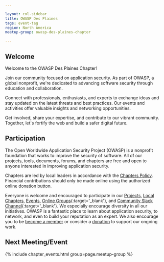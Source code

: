 ```yaml
---

layout: col-sidebar
title: OWASP Des Plaines
tags: event-tag
region: North America
meetup-group: owasp-des-plaines-chapter

---
```


## Welcome
Welcome to the OWASP Des Plaines Chapter!

Join our community focused on application security. As part of OWASP, a global nonprofit, we're dedicated to advancing software security through education and collaboration.

Connect with professionals, enthusiasts, and experts to exchange ideas and stay updated on the latest threats and best practices. Our events and activities offer valuable insights and networking opportunities.

Get involved, share your expertise, and contribute to our vibrant community. Together, let's fortify the web and build a safer digital future.

## Participation
The Open Worldwide Application Security Project (OWASP) is a nonprofit foundation that works to improve the security of software. All of our projects, tools, documents, forums, and chapters are free and open to anyone interested in improving application security. 

Chapters are led by local leaders in accordance with the [Chapters Policy](/www-policy/operational/chapters). Financial contributions should only be made online using the authorized online donation button. 

Everyone is welcome and encouraged to participate in our [Projects](/projects/), [Local Chapters](/chapters/), [Events](/events/), [Online Groups](https://groups.google.com/a/owasp.com/){:target='_blank'}, and [Community Slack Channel](https://owasp.slack.com/){:target='_blank'}. We especially encourage diversity in all our initiatives. OWASP is a fantastic place to learn about application security, to network, and even to build your reputation as an expert. We also encourage you to be [become a member](/membership/) or consider a [donation](/donate/) to support our ongoing work.

Next Meeting/Event <!-- You should keep this section as it will populate your meetup events -->
---------------------
{% include chapter_events.html group=page.meetup-group %}

